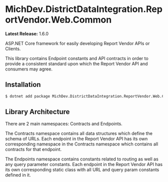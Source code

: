 # MichDev.DistrictDataIntegration.ReportVendor.Web.Common

**Latest Release:** 1.6.0

ASP.NET Core framework for easily developing Report Vendor APIs or Clients.

This library contains Endpoint constants and API contracts in order to provide a consistent standard upon which the Report Vendor API and consumers may agree.

## Installation

```bash
$ dotnet add package MichDev.DistrictDataIntegration.ReportVendor.Web.Common --version {version} --source https://nuget.pkg.github.com/MiCHDevelopment/index.json
```

## Library Architecture

There are 2 main namespaces: Contracts and Endpoints.

The Contracts namespace contains all data structures which define the schema of URLs. Each endpoint in the Report Vendor API has its own corresponding namespace in the Contracts namespace which contains all contracts for that endpoint.

The Endpoints namespace contains constants related to routing as well as any query parameter constants. Each endpoint in the Report Vendor API has its own corresponding static class with all URL and query param constants defined in it.
